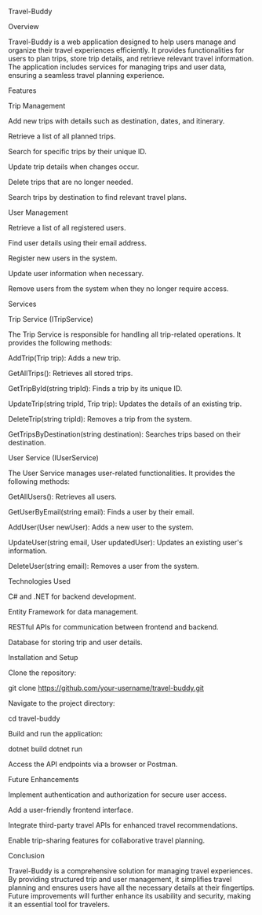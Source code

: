 Travel-Buddy

Overview

Travel-Buddy is a web application designed to help users manage and organize their travel experiences efficiently. It provides functionalities for users to plan trips, store trip details, and retrieve relevant travel information. The application includes services for managing trips and user data, ensuring a seamless travel planning experience.

Features

Trip Management

Add new trips with details such as destination, dates, and itinerary.

Retrieve a list of all planned trips.

Search for specific trips by their unique ID.

Update trip details when changes occur.

Delete trips that are no longer needed.

Search trips by destination to find relevant travel plans.

User Management

Retrieve a list of all registered users.

Find user details using their email address.

Register new users in the system.

Update user information when necessary.

Remove users from the system when they no longer require access.

Services

Trip Service (ITripService)

The Trip Service is responsible for handling all trip-related operations. It provides the following methods:

AddTrip(Trip trip): Adds a new trip.

GetAllTrips(): Retrieves all stored trips.

GetTripById(string tripId): Finds a trip by its unique ID.

UpdateTrip(string tripId, Trip trip): Updates the details of an existing trip.

DeleteTrip(string tripId): Removes a trip from the system.

GetTripsByDestination(string destination): Searches trips based on their destination.

User Service (IUserService)

The User Service manages user-related functionalities. It provides the following methods:

GetAllUsers(): Retrieves all users.

GetUserByEmail(string email): Finds a user by their email.

AddUser(User newUser): Adds a new user to the system.

UpdateUser(string email, User updatedUser): Updates an existing user's information.

DeleteUser(string email): Removes a user from the system.

Technologies Used

C# and .NET for backend development.

Entity Framework for data management.

RESTful APIs for communication between frontend and backend.

Database for storing trip and user details.

Installation and Setup

Clone the repository:

git clone https://github.com/your-username/travel-buddy.git

Navigate to the project directory:

cd travel-buddy

Build and run the application:

dotnet build
dotnet run

Access the API endpoints via a browser or Postman.

Future Enhancements

Implement authentication and authorization for secure user access.

Add a user-friendly frontend interface.

Integrate third-party travel APIs for enhanced travel recommendations.

Enable trip-sharing features for collaborative travel planning.

Conclusion

Travel-Buddy is a comprehensive solution for managing travel experiences. By providing structured trip and user management, it simplifies travel planning and ensures users have all the necessary details at their fingertips. Future improvements will further enhance its usability and security, making it an essential tool for travelers.